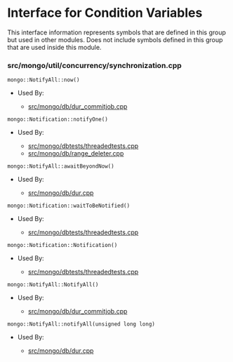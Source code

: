 
# Interface for Condition Variables
This interface information represents symbols that are defined in this group but used in other modules.  Does not include symbols defined in this group that are used inside this module.

### src/mongo/util/concurrency/synchronization.cpp

<div></div>

    mongo::NotifyAll::now()

- Used By:

    - [src/mongo/db/dur\_commitjob.cpp](../../../../storage/journaling)

<div></div>

    mongo::Notification::notifyOne()

- Used By:

    - [src/mongo/dbtests/threadedtests.cpp](../../../../tests/unit\_tests)
    - [src/mongo/db/range\_deleter.cpp](../../../../sharding/chunk\_management)

<div></div>

    mongo::NotifyAll::awaitBeyondNow()

- Used By:

    - [src/mongo/db/dur.cpp](../../../../storage/journaling)

<div></div>

    mongo::Notification::waitToBeNotified()

- Used By:

    - [src/mongo/dbtests/threadedtests.cpp](../../../../tests/unit\_tests)

<div></div>

    mongo::Notification::Notification()

- Used By:

    - [src/mongo/dbtests/threadedtests.cpp](../../../../tests/unit\_tests)

<div></div>

    mongo::NotifyAll::NotifyAll()

- Used By:

    - [src/mongo/db/dur\_commitjob.cpp](../../../../storage/journaling)

<div></div>

    mongo::NotifyAll::notifyAll(unsigned long long)

- Used By:

    - [src/mongo/db/dur.cpp](../../../../storage/journaling)
